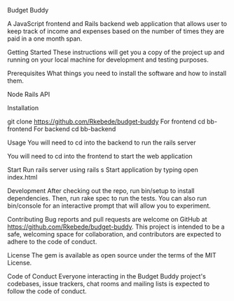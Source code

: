 Budget Buddy

A JavaScript frontend and Rails backend web application that allows user to keep track of income and expenses based on the number of times they are paid in a one month span. 

Getting Started
These instructions will get you a copy of the project up and running on your local machine for development and testing purposes. 

Prerequisites
What things you need to install the software and how to install them.

Node
Rails API

Installation

git clone https://github.com/Rkebede/budget-buddy
For frontend cd bb-frontend 
For backend cd bb-backend

Usage
You will need to cd into the backend to run the rails server 

You will need to cd into the frontend to start the web application


Start 
Run rails server using rails s 
Start application by typing open index.html


Development
After checking out the repo, run bin/setup to install dependencies. Then, run rake spec to run the tests. You can also run bin/console for an interactive prompt that will allow you to experiment.

Contributing
Bug reports and pull requests are welcome on GitHub at https://github.com/Rkebede/budget-buddy. This project is intended to be a safe, welcoming space for collaboration, and contributors are expected to adhere to the code of conduct.

License
The gem is available as open source under the terms of the MIT License.

Code of Conduct
Everyone interacting in the Budget Buddy project's codebases, issue trackers, chat rooms and mailing lists is expected to follow the code of conduct.